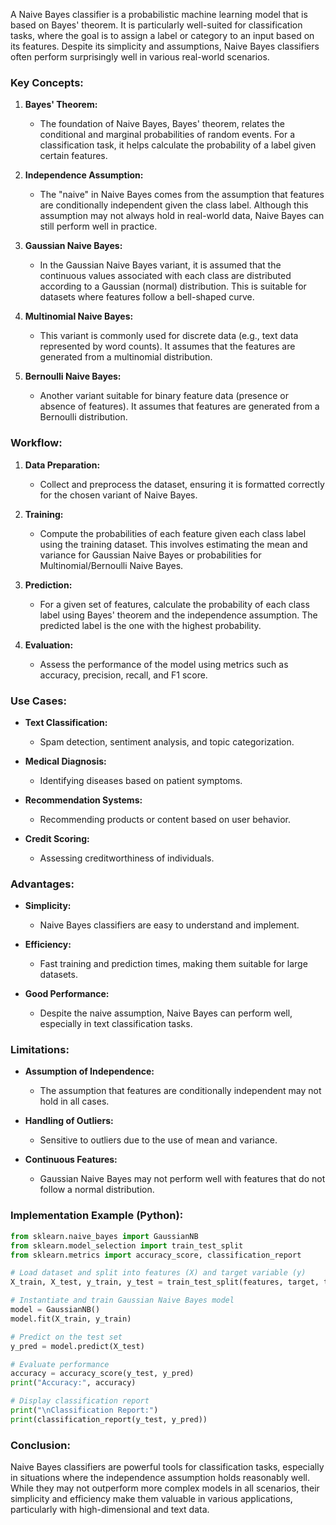 A Naive Bayes classifier is a probabilistic machine learning model that is based on Bayes' theorem. It is particularly well-suited for classification tasks, where the goal is to assign a label or category to an input based on its features. Despite its simplicity and assumptions, Naive Bayes classifiers often perform surprisingly well in various real-world scenarios.

### Key Concepts:

1. **Bayes' Theorem:**
   - The foundation of Naive Bayes, Bayes' theorem, relates the conditional and marginal probabilities of random events. For a classification task, it helps calculate the probability of a label given certain features.

2. **Independence Assumption:**
   - The "naive" in Naive Bayes comes from the assumption that features are conditionally independent given the class label. Although this assumption may not always hold in real-world data, Naive Bayes can still perform well in practice.

3. **Gaussian Naive Bayes:**
   - In the Gaussian Naive Bayes variant, it is assumed that the continuous values associated with each class are distributed according to a Gaussian (normal) distribution. This is suitable for datasets where features follow a bell-shaped curve.

4. **Multinomial Naive Bayes:**
   - This variant is commonly used for discrete data (e.g., text data represented by word counts). It assumes that the features are generated from a multinomial distribution.

5. **Bernoulli Naive Bayes:**
   - Another variant suitable for binary feature data (presence or absence of features). It assumes that features are generated from a Bernoulli distribution.

### Workflow:

1. **Data Preparation:**
   - Collect and preprocess the dataset, ensuring it is formatted correctly for the chosen variant of Naive Bayes.

2. **Training:**
   - Compute the probabilities of each feature given each class label using the training dataset. This involves estimating the mean and variance for Gaussian Naive Bayes or probabilities for Multinomial/Bernoulli Naive Bayes.

3. **Prediction:**
   - For a given set of features, calculate the probability of each class label using Bayes' theorem and the independence assumption. The predicted label is the one with the highest probability.

4. **Evaluation:**
   - Assess the performance of the model using metrics such as accuracy, precision, recall, and F1 score.

### Use Cases:

- **Text Classification:**
  - Spam detection, sentiment analysis, and topic categorization.

- **Medical Diagnosis:**
  - Identifying diseases based on patient symptoms.

- **Recommendation Systems:**
  - Recommending products or content based on user behavior.

- **Credit Scoring:**
  - Assessing creditworthiness of individuals.

### Advantages:

- **Simplicity:**
  - Naive Bayes classifiers are easy to understand and implement.

- **Efficiency:**
  - Fast training and prediction times, making them suitable for large datasets.

- **Good Performance:**
  - Despite the naive assumption, Naive Bayes can perform well, especially in text classification tasks.

### Limitations:

- **Assumption of Independence:**
  - The assumption that features are conditionally independent may not hold in all cases.

- **Handling of Outliers:**
  - Sensitive to outliers due to the use of mean and variance.

- **Continuous Features:**
  - Gaussian Naive Bayes may not perform well with features that do not follow a normal distribution.

### Implementation Example (Python):

```python
from sklearn.naive_bayes import GaussianNB
from sklearn.model_selection import train_test_split
from sklearn.metrics import accuracy_score, classification_report

# Load dataset and split into features (X) and target variable (y)
X_train, X_test, y_train, y_test = train_test_split(features, target, test_size=0.2, random_state=42)

# Instantiate and train Gaussian Naive Bayes model
model = GaussianNB()
model.fit(X_train, y_train)

# Predict on the test set
y_pred = model.predict(X_test)

# Evaluate performance
accuracy = accuracy_score(y_test, y_pred)
print("Accuracy:", accuracy)

# Display classification report
print("\nClassification Report:")
print(classification_report(y_test, y_pred))
```

### Conclusion:

Naive Bayes classifiers are powerful tools for classification tasks, especially in situations where the independence assumption holds reasonably well. While they may not outperform more complex models in all scenarios, their simplicity and efficiency make them valuable in various applications, particularly with high-dimensional and text data.
